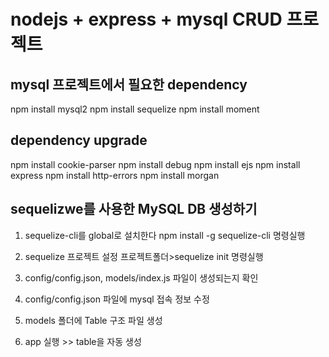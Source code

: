 # nodejs + express + mysql CRUD 프로젝트

## mysql 프로젝트에서 필요한 dependency

npm install mysql2
npm install sequelize
npm install moment

## dependency upgrade

npm install cookie-parser
npm install debug
npm install ejs
npm install express
npm install http-errors
npm install morgan

## sequelizwe를 사용한 MySQL DB 생성하기

1. sequelize-cli를 global로 설치한다
   npm install -g sequelize-cli 명령실행

2. sequelize 프로젝트 설정
   프로젝트폴더>sequelize init 명령실행

3. config/config.json, models/index.js 파일이 생성되는지
   확인

4. config/config.json 파일에 mysql 접속 정보 수정

5. models 폴더에 Table 구조 파일 생성

6. app 실행 >> table을 자동 생성
